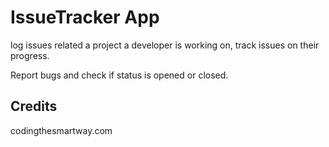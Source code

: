 # IssueTracker App

log issues related a project a developer is working on, track issues on their progress.

Report bugs and check if status is opened or closed.

## Credits

codingthesmartway.com